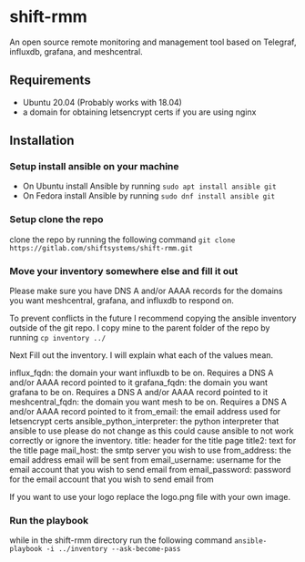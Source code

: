 # shift-rmm

An open source remote monitoring and management tool based on Telegraf, influxdb, grafana, and meshcentral.


## Requirements
* Ubuntu 20.04 (Probably works with 18.04)
* a domain for obtaining letsencrypt certs if you are using nginx

## Installation

### Setup install ansible on your machine 
* On Ubuntu install Ansible by running ```sudo apt install ansible git```
* On Fedora install Ansible by running ```sudo dnf install ansible git```

### Setup clone the repo
clone the repo by running the following command ```git clone https://gitlab.com/shiftsystems/shift-rmm.git```

### Move your inventory somewhere else and fill it out
Please make sure you have DNS A and/or AAAA records for the domains you want meshcentral, grafana, and influxdb to respond on. 

To prevent conflicts in the future I recommend copying the ansible inventory outside of the git repo. I copy mine to the parent folder of the repo by running ```cp inventory ../```

Next Fill out the inventory. I will explain what each of the values mean.

influx_fqdn: the domain your want influxdb to be on. Requires a DNS A and/or AAAA record pointed to it
grafana_fqdn: the domain you want grafana to be on. Requires a DNS A and/or AAAA record pointed to it
meshcentral_fqdn: the domain you want mesh to be on. Requires a DNS A and/or AAAA record pointed to it
from_email: the email address used for letsencrypt certs
ansible_python_interpreter: the python interpreter that ansible to use please do not change as this could cause ansible to not work correctly or ignore the inventory.
title: header for the title page
title2: text for the title page
mail_host: the smtp server you wish to use
from_address: the email address email will be sent from
email_username: username for the email account that you wish to send email from
email_password: password for the email account that you wish to send email from

If you want to use your logo replace the logo.png file with your own image.

### Run the playbook
while in the shift-rmm directory run the following command
```ansible-playbook -i ../inventory --ask-become-pass```


